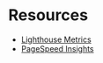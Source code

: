 # Resources

* [Lighthouse Metrics](https://lighthouse-metrics.com)
* [PageSpeed Insights](https://pagespeed.web.dev)
